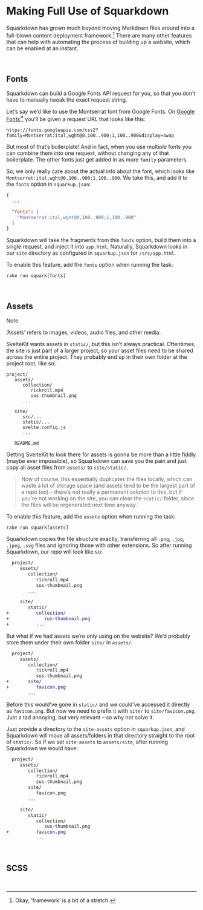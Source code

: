 # Making Full Use of Squarkdown
<!-- #SQUARK live!
| dest = docs/walkthrough/further-features
| desc = A further walkthrough of additional Squarkdown features
| capt = A Further Walkthrough of Additional Squarkdown Features
-->

Squarkdown has grown much beyond moving Markdown files around into a full-blown content deployment framework.[^framework] There are many other features that can help with automating the process of building up a website, which can be enabled at an instant.

[^framework]: Okay, ‘framework’ is a bit of a stretch.


<br>


## Fonts

Squarkdown can build a Google Fonts API request for you, so that you don’t have to manually tweak the exact request string.

Let’s say we’d like to use the Montserrat font from Google Fonts. On [Google Fonts<sup>↗</sup>](https://fonts.google.com) you’ll be given a request URL that looks like this:

```
https://fonts.googleapis.com/css2?family=Montserrat:ital,wght@0,100..900;1,100..900&display=swap
```

But most of that’s boilerplate! And in fact, when you use multiple fonts you can combine them into one request, without changing any of that boilerplate. The other fonts just get added in as more `family` parameters.

So, we only really care about the actual info about the font, which looks like `Montserrat:ital,wght@0,100..900;1,100..900`. We take this, and add it to the `fonts` option in `squarkup.json`:

```json
{
  ...

  "fonts": [
    "Montserrat:ital,wght@0,100..900;1,100..900"
  ]
}
```

Squarkdown will take the fragments from this `fonts` option, build them into a single request, and inject it into `app.html`. Naturally, Squarkdown looks in our `site` directory as configured in `squarkup.json` for `/src/app.html`.

To enable this feature, add the `fonts` option when running the task:

``` console
rake run squark[fonts]
```


<br>


## Assets

> [!Note]
> ‘Assets’ refers to images, videos, audio files, and other media.

SvelteKit wants assets in `static/`, but this isn’t always practical. Oftentimes, the site is just part of a larger project, so your asset files need to be shared across the entire project. They probably end up in their own folder at the project root, like so:

```
project/
   assets/
      collection/
         rickroll.mp4
         sus-thumbnail.png
      ...

   site/
      src/...
      static/...
      svelte.config.js
      ...

   README.md
```

Getting SvelteKit to look there for assets is gonna be more than a little fiddly (maybe ever impossible), so Squarkdown can save you the pain and just copy all asset files from `assets/` to `site/static/`.

> Now of course, this essentially duplicates the files locally, which can waste a lot of storage space (and assets tend to be the largest part of a repo too) – there’s not really a permanent solution to this, but if you're not working on the site, you can clear the `static/` folder, since the files will be regenerated next time anyway.

To enable this feature, add the `assets` option when running the task:

``` console
rake run squark[assets]
```

Squarkdown copies the file structure exactly, transferring all `.png`, `.jpg`, `.jpeg`, `.svg` files and ignoring those with other extensions. So after running Squarkdown, our repo will look like so:

```diff
  project/
     assets/
        collection/
           rickroll.mp4
           sus-thumbnail.png
        ...

     site/
        static/
+          collection/
+             sus-thumbnail.png
+          ...
```

But what if we had assets we’re only using on the website? We’d probably store them under their own folder `site/` in `assets/`:

```diff
  project/
     assets/
        collection/
           rickroll.mp4
           sus-thumbnail.png
+       site/
+          favicon.png
        ...
```

Before this would’ve gone in `static/` and we could’ve accessed it directly as `favicon.png`. But now we need to prefix it with `site/` to `site/favicon.png`. Just a tad annoying, but very relevant – so why not solve it.

Just provide a directory to the `site-assets` option in `squarkup.json`, and Squarkdown will move all assets/folders in that directory straight to the root of `static/`. So if we set `site-assets` to `assets/site`, after running Squarkdown we would have:

```diff
  project/
     assets/
        collection/
           rickroll.mp4
           sus-thumbnail.png
        site/
           favicon.png
        ...

     site/
        static/
           collection/
              sus-thumbnail.png
+          favicon.png
           ...
```


<br>


## SCSS


<br>
